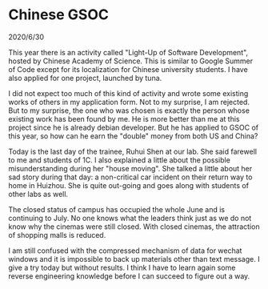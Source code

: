 # Chinese GSOC
2020/6/30

This year there is an activity called "Light-Up of Software Development", hosted by Chinese
Academy of Science. This is similar to Google Summer of Code except for its localization for
Chinese university students. I have also applied for one project, launched by tuna.

I did not expect too much of this kind of activity and wrote some existing works of others
in my application form. Not to my surprise, I am rejected. But to my surprise, the one
who was chosen is exactly the person whose existing work has been found by me. He is
more better than me at this project since he is already debian developer. But he has
applied to GSOC of this year, so how can he earn the "double" money from both US and China?

Today is the last day of the trainee, Ruhui Shen at our lab. She said farewell to me and students
of 1C. I also explained a little about the possible misunderstanding during her "house moving".
She talked a little about her sad story during that day: a non-critical car incident on their return
way to home in Huizhou. She is quite out-going and goes along with students of other labs as well.

The closed status of campus has occupied the whole June and is continuing to July. No one knows
what the leaders think just as we do not know why the cinemas were still closed. With closed cinemas,
the attraction of shopping malls is reduced.

I am still confused with the compressed mechanism of data for wechat windows and it is impossible
to back up materials other than text message. I give a try today but without results. I think I have to
learn again some reverse engineering knowledge before I can succeed to figure out a way.